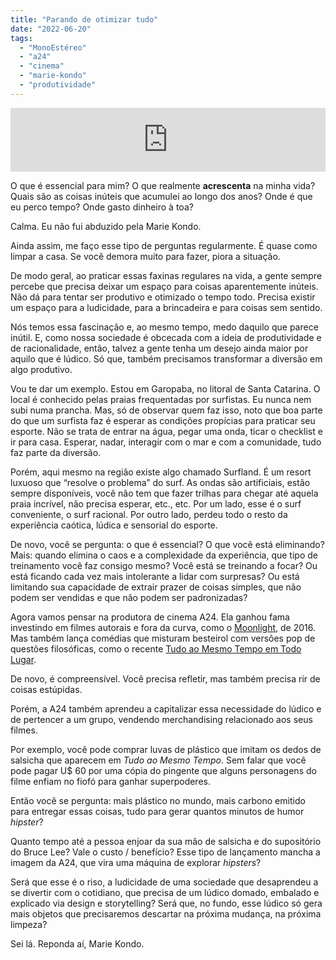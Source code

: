 ```yaml
---
title: "Parando de otimizar tudo"
date: "2022-06-20"
tags: 
  - "MonoEstéreo"
  - "a24"
  - "cinema"
  - "marie-kondo"
  - "produtividade"
---
```


<iframe src="https://anchor.fm/monoestereo/embed/episodes/Parando-de-otimizar-tudo-e1k6sag" height="102px" width="100%" frameborder="0" scrolling="no"></iframe>

O que é essencial para mim? O que realmente **acrescenta** na minha vida? Quais são as coisas inúteis que acumulei ao longo dos anos? Onde é que eu perco tempo? Onde gasto dinheiro à toa?

Calma. Eu não fui abduzido pela Marie Kondo.

Ainda assim, me faço esse tipo de perguntas regularmente. É quase como limpar a casa. Se você demora muito para fazer, piora a situação.

De modo geral, ao praticar essas faxinas regulares na vida, a gente sempre percebe que precisa deixar um espaço para coisas aparentemente inúteis. Não dá para tentar ser produtivo e otimizado o tempo todo. Precisa existir um espaço para a ludicidade, para a brincadeira e para coisas sem sentido.

Nós temos essa fascinação e, ao mesmo tempo, medo daquilo que parece inútil. E, como nossa sociedade é obcecada com a ideia de produtividade e de racionalidade, então, talvez a gente tenha um desejo ainda maior por aquilo que é lúdico. Só que, também precisamos transformar a diversão em algo produtivo.

Vou te dar um exemplo. Estou em Garopaba, no litoral de Santa Catarina. O local é conhecido pelas praias frequentadas por surfistas. Eu nunca nem subi numa prancha. Mas, só de observar quem faz isso, noto que boa parte do que um surfista faz é esperar as condições propícias para praticar seu esporte. Não se trata de entrar na água, pegar uma onda, ticar o checklist e ir para casa. Esperar, nadar, interagir com o mar e com a comunidade, tudo faz parte da diversão.

Porém, aqui mesmo na região existe algo chamado Surfland. É um resort luxuoso que “resolve o problema” do surf. As ondas são artificiais, estão sempre disponíveis, você não tem que fazer trilhas para chegar até aquela praia incrível, não precisa esperar, etc., etc. Por um lado, esse é o surf conveniente, o surf racional. Por outro lado, perdeu todo o resto da experiência caótica, lúdica e sensorial do esporte.

De novo, você se pergunta: o que é essencial? O que você está eliminando? Mais: quando elimina o caos e a complexidade da experiência, que tipo de treinamento você faz consigo mesmo? Você está se treinando a focar? Ou está ficando cada vez mais intolerante a lidar com surpresas? Ou está limitando sua capacidade de extrair prazer de coisas simples, que não podem ser vendidas e que não podem ser padronizadas?

Agora vamos pensar na produtora de cinema A24. Ela ganhou fama investindo em filmes autorais e fora da curva, como o [Moonlight](https://a24films.com/films/moonlight), de 2016. Mas também lança comédias que misturam besteirol com versões pop de questões filosóficas, como o recente [Tudo ao Mesmo Tempo em Todo Lugar](https://eduf.me/comentando-tudo-em-todo-o-lugar-ao-mesmo-tempo/).

De novo, é compreensível. Você precisa refletir, mas também precisa rir de coisas estúpidas.

Porém, a A24 também aprendeu a capitalizar essa necessidade do lúdico e de pertencer a um grupo, vendendo merchandising relacionado aos seus filmes.

Por exemplo, você pode comprar luvas de plástico que imitam os dedos de salsicha que aparecem em _Tudo ao Mesmo Tempo_. Sem falar que você pode pagar U$ 60 por uma cópia do pingente que alguns personagens do filme enfiam no fiofó para ganhar superpoderes.

Então você se pergunta: mais plástico no mundo, mais carbono emitido para entregar essas coisas, tudo para gerar quantos minutos de humor _hipster_?

Quanto tempo até a pessoa enjoar da sua mão de salsicha e do supositório do Bruce Lee? Vale o custo / benefício? Esse tipo de lançamento mancha a imagem da A24, que vira uma máquina de explorar _hipsters_?

Será que esse é o riso, a ludicidade de uma sociedade que desaprendeu a se divertir com o cotidiano, que precisa de um lúdico domado, embalado e explicado via design e storytelling? Será que, no fundo, esse lúdico só gera mais objetos que precisaremos descartar na próxima mudança, na próxima limpeza?

Sei lá. Reponda aí, Marie Kondo.
